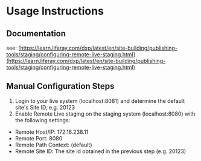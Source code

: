 # Usage Instructions

## Documentation

see: [https://learn.liferay.com/dxp/latest/en/site-building/publishing-tools/staging/configuring-remote-live-staging.html](https://learn.liferay.com/dxp/latest/en/site-building/publishing-tools/staging/configuring-remote-live-staging.html)

## Manual Configuration Steps

1. Login to your live system (localhost:8081) and determine the default site's Site ID, e.g. 20123
1. Enable Remote Live staging on the staging system (localhost:8080) with the following settings: 
  * Remote Host/IP: 172.16.238.11
  * Remote Port: 8080
  * Remote Path Context: <empty> (default)
  * Remote Site ID: The site id obtained in the previous step (e.g. 20123)
